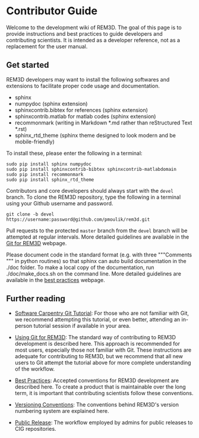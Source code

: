 
Contributor Guide
=================

Welcome to the development wiki of REM3D.  The goal of this page is to provide instructions and best practices to guide developers and contributing scientists. It is intended as a developer reference, not as a replacement for the user manual.

Get started
-----------

REM3D developers may want to install the following softwares and extensions to facilitate proper code usage and documentation.
* sphinx
* numpydoc (sphinx extension)
* sphinxcontrib.bibtex for references (sphinx extension)
* sphinxcontrib.matlab for matlab codes (sphinx extension)
* recommonmark (writing in Markdown *.md rather than reStructured Text *.rst)
* sphinx_rtd_theme (sphinx theme designed to look modern and be mobile-friendly)

To install these, please enter the following in a terminal:
```
sudo pip install sphinx numpydoc
sudo pip install sphinxcontrib-bibtex sphinxcontrib-matlabdomain
sudo pip install recommonmark
sudo pip install sphinx_rtd_theme
```

Contributors and core developers should always start with the `devel` branch. To clone the REM3D repository, type the following in a terminal using your Github username and password.
```
git clone -b devel https://username:password@github.com/pmoulik/rem3d.git
```
Pull requests to the protected `master` branch from the `devel` branch will be attempted at regular intervals. More detailed guidelines are available in the [Git for REM3D](git_for_REM3D.md) webpage.

Please document code in the standard format (e.g. with three """Comments """ in python routines) so that sphinx can auto build documentation in the ./doc folder. To make a local copy of the documentation, run ./doc/make_docs.sh on the command line. More detailed guidelines are available in the [best practices](best_practices.md) webpage.

Further reading
---------------

- [Software Carpentry Git Tutorial](https://swcarpentry.github.io/git-novice/index.html): For those who are not familiar with Git, we recommend attempting this tutorial, or even better, attending an in-person tutorial session if available in your area.

- [Using Git for REM3D](git_for_REM3D.md):  The standard way of contributing to REM3D development is described here. This approach is recommended for most users, especially those not familiar with Git. These instructions are adequate for contributing to REM3D, but we recommend that all new users to Git attempt the tutorial above for more complete understanding of the workflow.

- [Best Practices](best_practices.md):  Accepted conventions for REM3D development are described here.  To create a product that is maintainable over the long term, it is important that contributing scientists follow these conventions.

- [Versioning Conventions](versioning_conventions.md):  The conventions behind REM3D's version numbering system are explained here.

- [Public Release](public_release.md):  The workflow employed by admins for public releases to CIG repositories.
